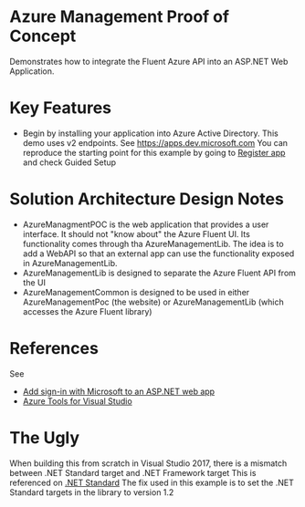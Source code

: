 # Azure Management Proof of Concept
Demonstrates how to integrate the Fluent Azure API into an ASP.NET Web Application.

# Key Features
- Begin by installing your application into Azure Active Directory. This demo uses v2 endpoints. See https://apps.dev.microsoft.com
You can reproduce the starting point for this example by going to [Register app](https://apps.dev.microsoft.com/portal/register-app) and check Guided Setup

# Solution Architecture Design Notes
- AzureManagmentPOC is the web application that provides a user interface. It should not "know about" the Azure Fluent UI. Its functionality 
comes through tha AzureManagementLib. The idea is to add a WebAPI so that an external app can use the functionality exposed in AzureManagementLib.
- AzureManagementLib is designed to separate the Azure Fluent API from the UI
- AzureManagementCommon is designed to be used in either AzureManagementPoc (the website) or AzureManagementLib (which accesses the Azure Fluent library)

# References
See
- [Add sign-in with Microsoft to an ASP.NET web app](https://docs.microsoft.com/en-us/azure/active-directory/develop/guidedsetups/active-directory-aspnetwebapp)
- [Azure Tools for Visual Studio](https://github.com/Azure/azure-sdk-for-net)

# The Ugly
When building this from scratch in Visual Studio 2017, there is a mismatch between .NET Standard target and .NET Framework target
This is referenced on [.NET Standard](https://docs.microsoft.com/en-us/dotnet/standard/library)
The fix used in this example is to set the .NET Standard targets in the library to version 1.2 

